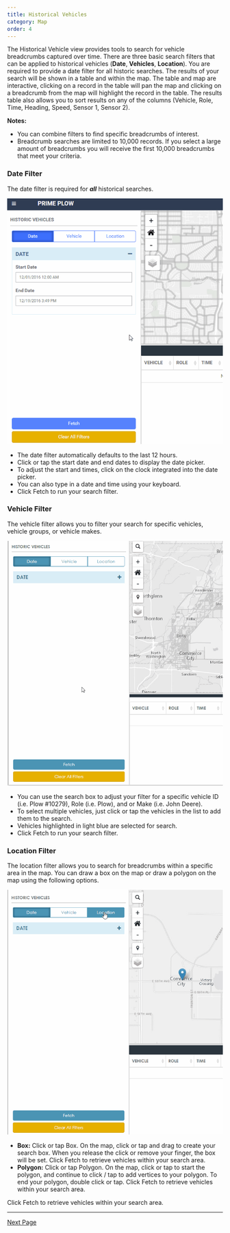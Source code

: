 ```yaml
---
title: Historical Vehicles
category: Map
order: 4
---
```


The Historical Vehicle view provides tools to search for vehicle breadcrumbs captured over time. There are three basic search filters that can be applied to historical vehicles (**Date**, **Vehicles**, **Location**). You are required to provide a date filter for all historic searches. The results of your search will be shown in a table and within the map. The table and map are interactive, clicking on a record in the table will pan the map and clicking on a breadcrumb from the map will highlight the record in the table. The results table also allows you to sort results on any of the columns (Vehicle, Role, Time, Heading, Speed, Sensor 1, Sensor 2).

**Notes:**
* You can combine filters to find specific breadcrumbs of interest.
* Breadcrumb searches are limited to 10,000 records. If you select a large amount of breadcrumbs you will receive the first 10,000 breadcrumbs that meet your criteria.


### Date Filter
The date filter is required for **_all_** historical searches.

![Historical Search Date Pickers](/img/historical_search_date_pickers.gif)

* The date filter automatically defaults to the last 12 hours.
* Click or tap the start date and end dates to display the date picker.  
* To adjust the start and times, click on the clock integrated into the date picker.
* You can also type in a date and time using your keyboard.
* Click Fetch to run your search filter.

### Vehicle Filter
The vehicle filter allows you to filter your search for specific vehicles, vehicle groups, or vehicle makes.

![Historical Vehicle Filter](/img/historical_vehicle_filter02.gif)

* You can use the search box to adjust your filter for a specific vehicle ID (i.e. Plow #10279), Role (i.e. Plow), and or Make (i.e. John Deere).
* To select multiple vehicles, just click or tap the vehicles in the list to add them to the search.
* Vehicles highlighted in light blue are selected for search.
* Click Fetch to run your search filter.



### Location Filter
The location filter allows you to search for breadcrumbs within a specific area in the map. You can draw a box on the map or draw a polygon on the map using the following options.

![Historical Location Filter](/img/historical_locationfilter_01.gif)

* **Box:** Click or tap Box. On the map, click or tap and drag to create your search box. When you release the click or remove your finger, the box will be set. Click Fetch to retrieve vehicles within your search area.
* **Polygon:** Click or tap Polygon. On the map, click or tap to start the polygon, and continue to click / tap to add vertices to your polygon. To end your polygon, double click or tap. Click Fetch to retrieve vehicles within your search area.

Click Fetch to retrieve vehicles within your search area.

* * *
[Next Page](https://primeplow.github.io/Map/live-streets/)